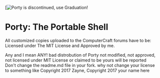 [![Porty is discontinued, use Graduation!](https://github.com/Zayne64/Graduation)
# Porty: The Portable Shell

All customized copies uploaded to the ComputerCraft forums have to be:
Licensed under The MIT License and Approved by me.

Any and I mean ANY! bad distrobution of Porty not modified, not approved, not licensed under MIT License or claimed to be yours will be reported
Don't change the readme.md file in your fork.
why not change your license to something like
Copyright 2017 Zayne, Copyright 2017 your name here
